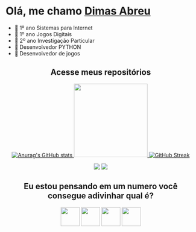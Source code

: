 # Olá, me chamo [Dimas Abreu](https://www.linkedin.com/in/dimasdeabreu/)

- :telescope: 1º ano Sistemas para Internet
- :telescope: 1º ano Jogos Digitais
- :telescope: 2º ano Investigação Particular
- :seedling: Desenvolvedor PYTHON
- :seedling: Desenvolvedor de jogos

<div align='center'>
  <h2>
    <a
    target="_blank"
    style="text-decoration: none"
    href="https://github.com/dimasabreu?tab=stars"
    >Acesse meus repositórios</a>
  </h2>
</div>


<div align="center">
  <a href="https://github.com/dimasabreu">
  
  <div align = "center">
  
  ![Anurag's GitHub stats](https://github-readme-stats.vercel.app/api?username=dimasabreu&theme=vision-friendly-dark&show_icons=true)
  <img height="195em" src="https://github-readme-stats.vercel.app/api/top-langs/?username=dimasabreu&layout=compact&langs_count=168&theme=vision-friendly-dark"/>
  [![GitHub Streak](http://github-readme-streak-stats.herokuapp.com?user=dimasabreu&theme=highcontrast)](https://git.io/streak-stats)
  
</div>
</div>

<div align = "center">
  
  
  <a href = "mailto:dimasabreu@live.com"><img src="https://img.shields.io/badge/Microsoft_Outlook-0078D4?style=for-the-badge&logo=microsoft-outlook&logoColor=white" target="_blank"></a>
  <a href="https://www.linkedin.com/in/dimasdeabreu/" target="_blank"><img src="https://img.shields.io/badge/-LinkedIn-%230077B5?style=for-the-badge&logo=linkedin&logoColor=white" target="_blank"></a> 
</div>


<div align="center">

  ## Eu estou pensando em um numero você consegue adivinhar qual é?
  
   <a href="http://dimasabreu.pythonanywhere.com/?=1"><img src="https://github.com/dimasabreu/dimasabreu/blob/main/img/um.png" height="50"></a>
   <a href="http://dimasabreu.pythonanywhere.com/?=2"><img src="https://github.com/dimasabreu/dimasabreu/blob/main/img/2.png" height="50"></a>
   <a href="http://dimasabreu.pythonanywhere.com/?=3"><img src="https://github.com/dimasabreu/dimasabreu/blob/main/img/3.png" height="50"></a>
   <a href="http://dimasabreu.pythonanywhere.com/?=4"><img src="https://github.com/dimasabreu/dimasabreu/blob/main/img/4.png" height="50"></a>
   
 </div>
